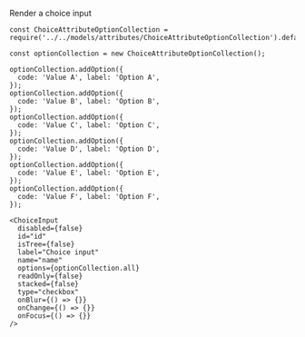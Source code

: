 Render a choice input

    const ChoiceAttributeOptionCollection = require('../../models/attributes/ChoiceAttributeOptionCollection').default;

    const optionCollection = new ChoiceAttributeOptionCollection();

    optionCollection.addOption({
      code: 'Value A', label: 'Option A',
    });
    optionCollection.addOption({
      code: 'Value B', label: 'Option B',
    });
    optionCollection.addOption({
      code: 'Value C', label: 'Option C',
    });
    optionCollection.addOption({
      code: 'Value D', label: 'Option D',
    });
    optionCollection.addOption({
      code: 'Value E', label: 'Option E',
    });
    optionCollection.addOption({
      code: 'Value F', label: 'Option F',
    });

    <ChoiceInput
      disabled={false}
      id="id"
      isTree={false}
      label="Choice input"
      name="name"
      options={optionCollection.all}
      readOnly={false}
      stacked={false}
      type="checkbox"
      onBlur={() => {}}
      onChange={() => {}}
      onFocus={() => {}}
    />